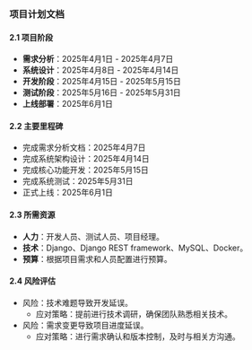 ### 项目计划文档

#### 2.1 项目阶段

- **需求分析**：2025年4月1日 - 2025年4月7日
- **系统设计**：2025年4月8日 - 2025年4月14日
- **开发阶段**：2025年4月15日 - 2025年5月15日
- **测试阶段**：2025年5月16日 - 2025年5月31日
- **上线部署**：2025年6月1日

#### 2.2 主要里程碑

- 完成需求分析文档：2025年4月7日
- 完成系统架构设计：2025年4月14日
- 完成核心功能开发：2025年5月15日
- 完成系统测试：2025年5月31日
- 正式上线：2025年6月1日

#### 2.3 所需资源

- **人力**：开发人员、测试人员、项目经理。
- **技术**：Django、Django REST framework、MySQL、Docker。
- **预算**：根据项目需求和人员配置进行预算。

#### 2.4 风险评估

- 风险：技术难题导致开发延误。
  - 应对策略：提前进行技术调研，确保团队熟悉相关技术。
- 风险：需求变更导致项目进度延误。
  - 应对策略：进行需求确认和版本控制，及时与相关方沟通。